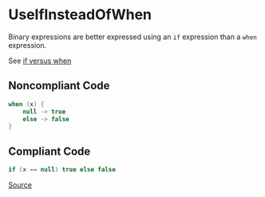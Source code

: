 # UseIfInsteadOfWhen

Binary expressions are better expressed using an `if` expression than a `when` expression.

See [if versus when](https://kotlinlang.org/docs/coding-conventions.html#if-versus-when)

## Noncompliant Code

```kotlin
when (x) {
    null -> true
    else -> false
}
```
## Compliant Code

```kotlin
if (x == null) true else false
```

[Source](https://detekt.dev/docs/rules/style#useifinsteadofwhen)
